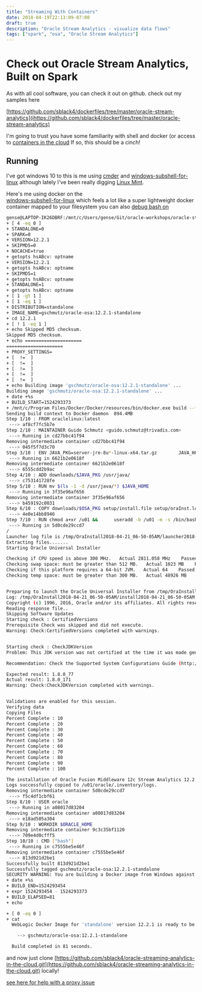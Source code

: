 ```yaml
---
title: "Streaming With Containers"
date: 2018-04-19T22:13:09-07:00
draft: true
description: "Oracle Stream Analytics - visualize data flows"
tags: ["spark", "osa", "Oracle Stream Analytics"]
---
```


# Check out Oracle Stream Analytics, Built on Spark 

As with all cool software, you can check it out on github. check out my samples here 

[https://github.com/sblack4/dockerfiles/tree/master/oracle-stream-analytics](ihttps://github.com/sblack4/dockerfiles/tree/master/oracle-stream-analytics)

I'm going to trust you have some familiarity with 
shell 
and 
docker
(or access to 
[containers in the cloud](https://cloud.oracle.com/container-classic)
If so, this should be a cinch! 

## Running 

I've got windows 10 to this is me using 
[cmder](http://cmder.net/)
and 
[windows-subshell-for-linux](https://docs.microsoft.com/en-us/windows/wsl/install-win10)
although lately I've been really digging 
[Linux Mint](https://linuxmint.com/). 

Here's me using docker on the  
[windows-subshell-for-linux](https://en.wikipedia.org/wiki/Windows_Subsystem_for_Linux) 
which feels a lot like a super lightweight docker container mapped to your filesystem 
you can also [debug bash on ]()

```sh
gense@LAPTOP-IK26DBRF:/mnt/c/Users/gense/Git/oracle-workshops/oracle-streaming-anallytics-in-the-cloud/osa-dockerfiles/oracle-stream-analytics/dockerfiles$ sh -x buildDockerImage.sh -v 12.2.1 -s -A
+ [ 4 -eq 0 ]
+ STANDALONE=0
+ SPARK=0
+ VERSION=12.2.1
+ SKIPMD5=0
+ NOCACHE=true
+ getopts hsABcv: optname
+ VERSION=12.2.1
+ getopts hsABcv: optname
+ SKIPMD5=1
+ getopts hsABcv: optname
+ STANDALONE=1
+ getopts hsABcv: optname
+ [ 1 -gt 1 ]
+ [ 1 -eq 1 ]
+ DISTRIBUTION=standalone
+ IMAGE_NAME=gschmutz/oracle-osa:12.2.1-standalone
+ cd 12.2.1
+ [ ! 1 -eq 1 ]
+ echo Skipped MD5 checksum.
Skipped MD5 checksum.
+ echo =====================
=====================
+ PROXY_SETTINGS=
+ [  !=  ]
+ [  !=  ]
+ [  !=  ]
+ [  !=  ]
+ [  !=  ]
+ echo Building image 'gschmutz/oracle-osa:12.2.1-standalone' ...
Building image 'gschmutz/oracle-osa:12.2.1-standalone' ...
+ date +%s
+ BUILD_START=1524293373
+ /mnt/c/Program Files/Docker/Docker/resources/bin/docker.exe build --force-rm=true --no-cache=true -t gschmutz/oracle-osa:12.2.1-standalone -f Dockerfile .
Sending build context to Docker daemon  894.4MB
Step 1/10 : FROM oraclelinux:latest
 ---> af8cf7fc5b7e
Step 2/10 : MAINTAINER Guido Schmutz <guido.schmutz@trivadis.com>
 ---> Running in cd27bbc41f94
Removing intermediate container cd27bbc41f94
 ---> 045f5f7d3c70
Step 3/10 : ENV JAVA_PKG=server-jre-8u*-linux-x64.tar.gz        JAVA_HOME=/usr/java/default     PATH=$PATH:/usr/java/default/bin     ORACLE_HOME=/u01/oracle     OSA_PKG=fmw_12.2.1.1.0_osa_Disk1_1of1.zip     OSA_JAR=fmw_12.2.1.1.0_osa.jar     OSA_FOLDER=fmw_12.2.1.1.0_osa_Disk1_1of1
 ---> Running in 6621b2e0618f
Removing intermediate container 6621b2e0618f
 ---> 6555cdd2b9ac
Step 4/10 : ADD downloads/$JAVA_PKG /usr/java/
 ---> c753141728fe
Step 5/10 : RUN mv $(ls -1 -d /usr/java/*) $JAVA_HOME
 ---> Running in 3f35e96af656
Removing intermediate container 3f35e96af656
 ---> b459192c0031
Step 6/10 : COPY downloads/$OSA_PKG setup/install.file setup/oraInst.loc /u01/
 ---> 4e0e14bb8946
Step 7/10 : RUN chmod a+xr /u01 &&      useradd -b /u01 -m -s /bin/bash oracle &&       echo oracle:oracle | chpasswd &&        cd /u01 && $JAVA_HOME/bin/jar xf /u01/$OSA_PKG && cd - &&    su -c "$JAVA_HOME/bin/java -jar /u01/$OSA_JAR -silent -responseFile /u01/install.file -invPtrLoc /u01/oraInst.loc -jreLoc $JAVA_HOME" - oracle &&     chown oracle:oracle -R /u01 &&     rm /u01/$OSA_JAR /u01/$OSA_PKG /u01/oraInst.loc /u01/install.file
 ---> Running in 5d0cde29ccd7
/
Launcher log file is /tmp/OraInstall2018-04-21_06-50-05AM/launcher2018-04-21_06-50-05AM.log.
Extracting files.......
Starting Oracle Universal Installer

Checking if CPU speed is above 300 MHz.   Actual 2811.058 MHz    Passed
Checking swap space: must be greater than 512 MB.   Actual 1023 MB    Passed
Checking if this platform requires a 64-bit JVM.   Actual 64    Passed (64-bit not required)
Checking temp space: must be greater than 300 MB.   Actual 48926 MB    Passed


Preparing to launch the Oracle Universal Installer from /tmp/OraInstall2018-04-21_06-50-05AM
Log: /tmp/OraInstall2018-04-21_06-50-05AM/install2018-04-21_06-50-05AM.log
Copyright (c) 1996, 2016, Oracle and/or its affiliates. All rights reserved.
Reading response file..
Skipping Software Updates
Starting check : CertifiedVersions
Prerequisite Check was skipped and did not execute.
Warning: Check:CertifiedVersions completed with warnings.


Starting check : CheckJDKVersion
Problem: This JDK version was not certified at the time it was made generally available. It may have been certified following general availability.

Recommendation: Check the Supported System Configurations Guide (http://www.oracle.com/technetwork/middleware/ias/downloads/fusion-certification-100350.html) for further details. Press "Next" if you wish to continue.

Expected result: 1.8.0_77
Actual result: 1.8.0_171
Warning: Check:CheckJDKVersion completed with warnings.


Validations are enabled for this session.
Verifying data
Copying Files
Percent Complete : 10
Percent Complete : 20
Percent Complete : 30
Percent Complete : 40
Percent Complete : 50
Percent Complete : 60
Percent Complete : 70
Percent Complete : 80
Percent Complete : 90
Percent Complete : 100

The installation of Oracle Fusion Middleware 12c Stream Analytics 12.2.1.1.0 completed successfully.
Logs successfully copied to /u01/oracle/.inventory/logs.
Removing intermediate container 5d0cde29ccd7
 ---> f5c4df1cbf61
Step 8/10 : USER oracle
 ---> Running in a08017d83204
Removing intermediate container a08017d83204
 ---> e18ad505a304
Step 9/10 : WORKDIR $ORACLE_HOME
Removing intermediate container 9c3c35bf1120
 ---> 709e4d0cfff5
Step 10/10 : CMD ["bash"]
 ---> Running in c7555be5e46f
Removing intermediate container c7555be5e46f
 ---> 813d921d2be1
Successfully built 813d921d2be1
Successfully tagged gschmutz/oracle-osa:12.2.1-standalone
SECURITY WARNING: You are building a Docker image from Windows against a non-Windows Docker host. All files and directories added to build context will have '-rwxr-xr-x' permissions. It is recommended to double check and reset permissions for sensitive files and directories.
+ date +%s
+ BUILD_END=1524293454
+ expr 1524293454 - 1524293373
+ BUILD_ELAPSED=81
+ echo

+ [ 0 -eq 0 ]
+ cat
  WebLogic Docker Image for 'standalone' version 12.2.1 is ready to be extended:

    --> gschmutz/oracle-osa:12.2.1-standalone

  Build completed in 81 seconds.
```

and now just clone 
[https://github.com/sblack4/oracle-streaming-analytics-in-the-cloud.git](https://github.com/sblack4/oracle-streaming-analytics-in-the-cloud.git)
locally! 


[see here for help with a proxy issue](https://askubuntu.com/questions/109673/how-to-use-apt-get-via-http-proxy-like-this)
